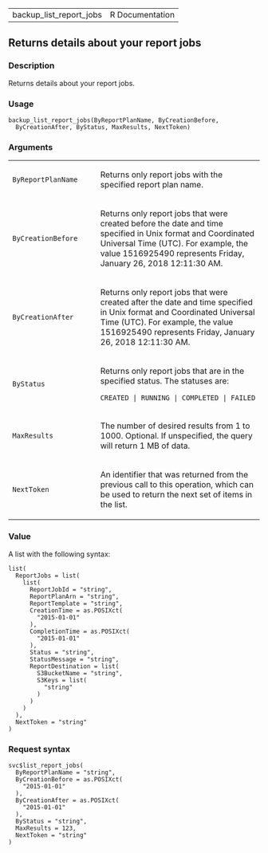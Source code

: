 <table style="width: 100%;">
<tbody>
<tr class="odd">
<td>backup_list_report_jobs</td>
<td style="text-align: right;">R Documentation</td>
</tr>
</tbody>
</table>

## Returns details about your report jobs

### Description

Returns details about your report jobs.

### Usage

    backup_list_report_jobs(ByReportPlanName, ByCreationBefore,
      ByCreationAfter, ByStatus, MaxResults, NextToken)

### Arguments

<table>
<colgroup>
<col style="width: 35%" />
<col style="width: 65%" />
</colgroup>
<tbody>
<tr class="odd">
<td><code
id="backup_list_report_jobs_:_ByReportPlanName">ByReportPlanName</code></td>
<td><p>Returns only report jobs with the specified report plan
name.</p></td>
</tr>
<tr class="even">
<td><code
id="backup_list_report_jobs_:_ByCreationBefore">ByCreationBefore</code></td>
<td><p>Returns only report jobs that were created before the date and
time specified in Unix format and Coordinated Universal Time (UTC). For
example, the value 1516925490 represents Friday, January 26, 2018
12:11:30 AM.</p></td>
</tr>
<tr class="odd">
<td><code
id="backup_list_report_jobs_:_ByCreationAfter">ByCreationAfter</code></td>
<td><p>Returns only report jobs that were created after the date and
time specified in Unix format and Coordinated Universal Time (UTC). For
example, the value 1516925490 represents Friday, January 26, 2018
12:11:30 AM.</p></td>
</tr>
<tr class="even">
<td><code id="backup_list_report_jobs_:_ByStatus">ByStatus</code></td>
<td><p>Returns only report jobs that are in the specified status. The
statuses are:</p>
<p><code>CREATED | RUNNING | COMPLETED | FAILED</code></p></td>
</tr>
<tr class="odd">
<td><code
id="backup_list_report_jobs_:_MaxResults">MaxResults</code></td>
<td><p>The number of desired results from 1 to 1000. Optional. If
unspecified, the query will return 1 MB of data.</p></td>
</tr>
<tr class="even">
<td><code id="backup_list_report_jobs_:_NextToken">NextToken</code></td>
<td><p>An identifier that was returned from the previous call to this
operation, which can be used to return the next set of items in the
list.</p></td>
</tr>
</tbody>
</table>

### Value

A list with the following syntax:

    list(
      ReportJobs = list(
        list(
          ReportJobId = "string",
          ReportPlanArn = "string",
          ReportTemplate = "string",
          CreationTime = as.POSIXct(
            "2015-01-01"
          ),
          CompletionTime = as.POSIXct(
            "2015-01-01"
          ),
          Status = "string",
          StatusMessage = "string",
          ReportDestination = list(
            S3BucketName = "string",
            S3Keys = list(
              "string"
            )
          )
        )
      ),
      NextToken = "string"
    )

### Request syntax

    svc$list_report_jobs(
      ByReportPlanName = "string",
      ByCreationBefore = as.POSIXct(
        "2015-01-01"
      ),
      ByCreationAfter = as.POSIXct(
        "2015-01-01"
      ),
      ByStatus = "string",
      MaxResults = 123,
      NextToken = "string"
    )
